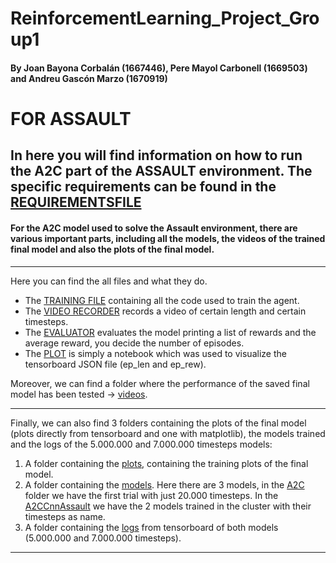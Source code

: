 # ReinforcementLearning_Project_Group1
#### By Joan Bayona Corbalán (1667446), Pere Mayol Carbonell (1669503) and Andreu Gascón Marzo (1670919)

# FOR ASSAULT
## In here you will find information on how to run the A2C part of the ASSAULT environment. The specific requirements can be found in the [REQUIREMENTSFILE](https://github.com/peremayolc/ReinforcementLearning_Project_Group1/blob/main/requirements.txt)

#### For the A2C model used to solve the Assault environment, there are various important parts, including all the models, the videos of the trained final model and also the plots of the final model.
--------------------------------------------------------------------------------------------------------------------------------------------------------------------------------------------------------------------------------
Here you can find the all files and what they do. 
- The [TRAINING FILE](https://github.com/peremayolc/ReinforcementLearning_Project_Group1/blob/main/ASSAULT/A2C/A2Ctrain.py) containing all the code used to train the agent.
- The [VIDEO RECORDER](https://github.com/peremayolc/ReinforcementLearning_Project_Group1/blob/main/ASSAULT/A2C/A2Cvisualize.py) records a video of certain length and certain timesteps.
- The [EVALUATOR](https://github.com/peremayolc/ReinforcementLearning_Project_Group1/blob/main/ASSAULT/A2C/A2Cevaluation.py) evaluates the model printing a list of rewards and the average reward, you decide the number of episodes.
- The [PLOT](https://github.com/peremayolc/ReinforcementLearning_Project_Group1/blob/main/ASSAULT/A2C/plots.ipynb) is simply a notebook which was used to visualize the tensorboard JSON file (ep_len and ep_rew).
  
Moreover, we can find a folder where the performance of the saved final model has been tested -> [videos](https://github.com/peremayolc/ReinforcementLearning_Project_Group1/blob/main/ASSAULT/A2C/videos). 

--------------------------------------------------------------------------------------------------------------------------------------------------------------------------------------------------------------------------------

Finally, we can also find 3 folders containing the plots of the final model (plots directly from tensorboard and one with matplotlib), the models trained and the logs of the 5.000.000 and 7.000.000 timesteps models:
1. A folder containing the [plots](https://github.com/peremayolc/ReinforcementLearning_Project_Group1/blob/main/ASSAULT/A2C/plots), containing the training plots of the final model.
2. A folder containing the [models](https://github.com/peremayolc/ReinforcementLearning_Project_Group1/blob/main/ASSAULT/A2C/models). Here there are 3 models, in the [A2C](https://github.com/peremayolc/ReinforcementLearning_Project_Group1/blob/main/ASSAULT/A2C/models/A2C) folder we have the first trial with just 20.000 timesteps. In the [A2CCnnAssault](https://github.com/peremayolc/ReinforcementLearning_Project_Group1/blob/main/ASSAULT/A2C/models/A2CCnnAssault) we have the 2 models trained in the cluster with their timesteps as name.
3. A folder containing the [logs](https://github.com/peremayolc/ReinforcementLearning_Project_Group1/blob/main/ASSAULT/A2C/logs) from tensorboard of both models (5.000.000 and 7.000.000 timesteps).

--------------------------------------------------------------------------------------------------------------------------------------------------------------------------------------------------------------------------------

